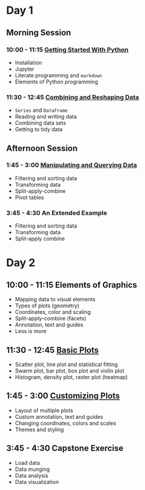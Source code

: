 # Day 1

## Morning Session

### 10:00 - 11:15 [Getting Started With Python](http://bit.ly/2bBZ58l)

- Installation
- Jupyter
- Literate programming and `markdown`
- Elements of Python programming

### 11:30 - 12:45 [Combining and Reshaping Data](http://bit.ly/2aQNHEq)

- `Series` and `DataFrame`
- Reading and writing data
- Combining data sets
- Getting to tidy data

## Afternoon Session

### 1:45 - 3:00 [Manipulating and Querying Data](http://bit.ly/2aYg41X)

- Filtering and sorting data
- Transforming data
- Split-apply-combine
- Pivot tables

### 3:45 - 4:30 An Extended Example

- Filtering and sorting data
- Transforming data
- Split-apply combine

# Day 2

## 10:00 - 11:15 Elements of Graphics

- Mapping data to visual elements
- Types of plots (geometry)
- Coordinates, color and scaling
- Split-apply-combine (facets)
- Annotation, text and guides
- Less is more

## 11:30 - 12:45 [Basic Plots](http://bit.ly/2bv58s2)

- Scatter plot, line plot and statistical fitting
- Swarm plot, bar plot, box plot and violin plot
- Histogram, density plot, raster plot (heatmap)

## 1:45 - 3:00 [Customizing Plots](http://bit.ly/2besznE)

- Layout of multiple plots
- Custom annotation, text and guides
- Changing coordinates, colors and scales
- Themes and styling

## 3:45 - 4:30 Capstone Exercise

- Load data
- Data munging
- Data analysis
- Data visualization
